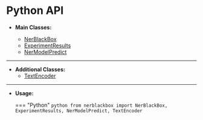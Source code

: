 # Python API

- **Main Classes:**

    * [NerBlackBox](../nerblackbox)
    * [ExperimentResults](../experiment_results)
    * [NerModelPredict](../ner_model_predict)
  

----------
- **Additional Classes:**
    * [TextEncoder](../text_encoder)


----------
- **Usage:**

    === "Python"
        ``` python
        from nerblackbox import NerBlackBox, ExperimentResults, NerModelPredict, TextEncoder
        ```

